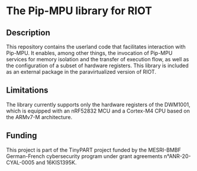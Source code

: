 # The Pip-MPU library for RIOT

## Description

This repository contains the userland code that facilitates interaction
with Pip-MPU. It enables, among other things, the invocation of Pip-MPU
services for memory isolation and the transfer of execution flow, as
well as the configuration of a subset of hardware registers. This
library is included as an external package in the paravirtualized
version of RIOT.

## Limitations

The library currently supports only the hardware registers of the
DWM1001, which is equipped with an nRF52832 MCU and a Cortex-M4 CPU
based on the ARMv7-M architecture.

## Funding

This project is part of the TinyPART project funded by the MESRI-BMBF
German-French cybersecurity program under grant agreements
n°ANR-20-CYAL-0005 and 16KIS1395K.
